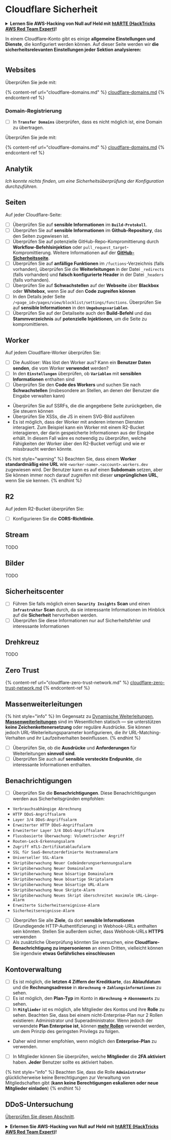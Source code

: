 # Cloudflare Sicherheit

<details>

<summary><strong>Lernen Sie AWS-Hacking von Null auf Held mit</strong> <a href="https://training.hacktricks.xyz/courses/arte"><strong>htARTE (HackTricks AWS Red Team Expert)</strong></a><strong>!</strong></summary>

Andere Möglichkeiten, HackTricks zu unterstützen:

* Wenn Sie Ihr **Unternehmen in HackTricks beworben sehen möchten** oder **HackTricks in PDF herunterladen möchten**, überprüfen Sie die [**ABONNEMENTPLÄNE**](https://github.com/sponsors/carlospolop)!
* Holen Sie sich das [**offizielle PEASS & HackTricks-Merchandise**](https://peass.creator-spring.com)
* Entdecken Sie [**The PEASS Family**](https://opensea.io/collection/the-peass-family), unsere Sammlung exklusiver [**NFTs**](https://opensea.io/collection/the-peass-family)
* **Treten Sie der** 💬 [**Discord-Gruppe**](https://discord.gg/hRep4RUj7f) oder der [**Telegramm-Gruppe**](https://t.me/peass) bei oder **folgen** Sie uns auf **Twitter** 🐦 [**@hacktricks\_live**](https://twitter.com/hacktricks\_live)**.**
* **Teilen Sie Ihre Hacking-Tricks, indem Sie PRs an die** [**HackTricks**](https://github.com/carlospolop/hacktricks) und [**HackTricks Cloud**](https://github.com/carlospolop/hacktricks-cloud) GitHub-Repositories einreichen.

</details>

In einem Cloudflare-Konto gibt es einige **allgemeine Einstellungen und Dienste**, die konfiguriert werden können. Auf dieser Seite werden wir **die sicherheitsrelevanten Einstellungen jeder Sektion analysieren:**

<figure><img src="../../.gitbook/assets/image (117).png" alt=""><figcaption></figcaption></figure>

## Websites

Überprüfen Sie jede mit:

{% content-ref url="cloudflare-domains.md" %}
[cloudflare-domains.md](cloudflare-domains.md)
{% endcontent-ref %}

### Domain-Registrierung

* [ ] In **`Transfer Domains`** überprüfen, dass es nicht möglich ist, eine Domain zu übertragen.

Überprüfen Sie jede mit:

{% content-ref url="cloudflare-domains.md" %}
[cloudflare-domains.md](cloudflare-domains.md)
{% endcontent-ref %}

## Analytik

_Ich konnte nichts finden, um eine Sicherheitsüberprüfung der Konfiguration durchzuführen._

## Seiten

Auf jeder Cloudflare-Seite:

* [ ] Überprüfen Sie auf **sensible Informationen** im **`Build-Protokoll`**.
* [ ] Überprüfen Sie auf **sensible Informationen** im **Github-Repository**, das den Seiten zugewiesen ist.
* [ ] Überprüfen Sie auf potenzielle GitHub-Repo-Kompromittierung durch **Workflow-Befehlsinjektion** oder `pull_request_target`-Kompromittierung. Weitere Informationen auf der [**GitHub-Sicherheitsseite**](../github-security/).
* [ ] Überprüfen Sie auf **anfällige Funktionen** im `/fuctions`-Verzeichnis (falls vorhanden), überprüfen Sie die **Weiterleitungen** in der Datei `_redirects` (falls vorhanden) und **falsch konfigurierte Header** in der Datei `_headers` (falls vorhanden).
* [ ] Überprüfen Sie auf **Schwachstellen** auf der **Webseite** über **Blackbox** oder **Whitebox**, wenn Sie auf den **Code zugreifen können**
* [ ] In den Details jeder Seite `/<page_id>/pages/view/blocklist/settings/functions`. Überprüfen Sie auf **sensible Informationen** in den **`Umgebungsvariablen`**.
* [ ] Überprüfen Sie auf der Detailseite auch den **Build-Befehl** und das **Stammverzeichnis** auf **potenzielle Injektionen**, um die Seite zu kompromittieren.

## **Worker**

Auf jedem Cloudflare-Worker überprüfen Sie:

* [ ] Die Auslöser: Was löst den Worker aus? Kann ein **Benutzer Daten senden**, die vom Worker **verwendet** werden?
* [ ] In den **`Einstellungen`** überprüfen, ob **`Variablen`** mit **sensiblen Informationen** enthalten sind
* [ ] Überprüfen Sie den **Code des Workers** und suchen Sie nach **Schwachstellen** (insbesondere an Stellen, an denen der Benutzer die Eingabe verwalten kann)
* Überprüfen Sie auf SSRFs, die die angegebene Seite zurückgeben, die Sie steuern können
* Überprüfen Sie XSSs, die JS in einem SVG-Bild ausführen
* Es ist möglich, dass der Worker mit anderen internen Diensten interagiert. Zum Beispiel kann ein Worker mit einem R2-Bucket interagieren, der darin gespeicherte Informationen aus der Eingabe erhält. In diesem Fall wäre es notwendig zu überprüfen, welche Fähigkeiten der Worker über den R2-Bucket verfügt und wie er missbraucht werden könnte.

{% hint style="warning" %}
Beachten Sie, dass einem **Worker standardmäßig eine URL** wie `<worker-name>.<account>.workers.dev` zugewiesen wird. Der Benutzer kann es auf einen **Subdomain** setzen, aber Sie können immer noch darauf zugreifen mit dieser **ursprünglichen URL**, wenn Sie sie kennen.
{% endhint %}

## R2

Auf jedem R2-Bucket überprüfen Sie:

* [ ] Konfigurieren Sie die **CORS-Richtlinie**.

## Stream

TODO

## Bilder

TODO

## Sicherheitscenter

* [ ] Führen Sie falls möglich einen **`Security Insights`** **Scan** und einen **`Infrastruktur`** **Scan** durch, da sie interessante Informationen im Hinblick auf die **Sicherheit** hervorheben werden.
* [ ] Überprüfen Sie diese Informationen nur auf Sicherheitsfehler und interessante Informationen

## Drehkreuz

TODO

## **Zero Trust**

{% content-ref url="cloudflare-zero-trust-network.md" %}
[cloudflare-zero-trust-network.md](cloudflare-zero-trust-network.md)
{% endcontent-ref %}

## Massenweiterleitungen

{% hint style="info" %}
Im Gegensatz zu [Dynamische Weiterleitungen](https://developers.cloudflare.com/rules/url-forwarding/dynamic-redirects/), [**Massenweiterleitungen**](https://developers.cloudflare.com/rules/url-forwarding/bulk-redirects/) sind im Wesentlichen statisch — sie unterstützen **keine Zeichenkettenersetzung** oder reguläre Ausdrücke. Sie können jedoch URL-Weiterleitungsparameter konfigurieren, die ihr URL-Matching-Verhalten und ihr Laufzeitverhalten beeinflussen.
{% endhint %}

* [ ] Überprüfen Sie, ob die **Ausdrücke** und **Anforderungen** für Weiterleitungen **sinnvoll sind**.
* [ ] Überprüfen Sie auch auf **sensible versteckte Endpunkte**, die interessante Informationen enthalten.

## Benachrichtigungen

* [ ] Überprüfen Sie die **Benachrichtigungen**. Diese Benachrichtigungen werden aus Sicherheitsgründen empfohlen:
* `Verbrauchsabhängige Abrechnung`
* `HTTP DDoS-Angriffsalarm`
* `Layer 3/4 DDoS-Angriffsalarm`
* `Erweiterter HTTP DDoS-Angriffsalarm`
* `Erweiterter Layer 3/4 DDoS-Angriffsalarm`
* `Flussbasierte Überwachung: Volumetrischer Angriff`
* `Routen-Leck-Erkennungsalarm`
* `Zugriff mTLS-Zertifikatablaufalarm`
* `SSL für SaaS-Benutzerdefinierte Hostnamenalarm`
* `Universeller SSL-Alarm`
* `Skriptüberwachung Neuer Codeänderungserkennungsalarm`
* `Skriptüberwachung Neuer Domainalarm`
* `Skriptüberwachung Neue bösartige Domainalarm`
* `Skriptüberwachung Neue bösartige Skriptalarm`
* `Skriptüberwachung Neue bösartige URL-Alarm`
* `Skriptüberwachung Neue Skripte-Alarm`
* `Skriptüberwachung Neues Skript überschreitet maximale URL-Länge-Alarm`
* `Erweiterte Sicherheitsereignisse-Alarm`
* `Sicherheitsereignisse-Alarm`
* [ ] Überprüfen Sie alle **Ziele**, da dort **sensible Informationen** (Grundlegende HTTP-Authentifizierung) in Webhook-URLs enthalten sein könnten. Stellen Sie außerdem sicher, dass Webhook-URLs **HTTPS** verwenden
* [ ] Als zusätzliche Überprüfung könnten Sie versuchen, eine **Cloudflare-Benachrichtigung zu impersonieren** an einen Dritten, vielleicht können Sie irgendwie **etwas Gefährliches einschleusen**

## Kontoverwaltung

* [ ] Es ist möglich, die **letzten 4 Ziffern der Kreditkarte**, das **Ablaufdatum** und die **Rechnungsadresse** in **`Abrechnung` -> `Zahlungsinformationen`** zu sehen.
* [ ] Es ist möglich, den **Plan-Typ** im Konto in **`Abrechnung` -> `Abonnements`** zu sehen.
* [ ] In **`Mitglieder`** ist es möglich, alle Mitglieder des Kontos und ihre **Rolle** zu sehen. Beachten Sie, dass bei einem nicht-Enterprise-Plan nur 2 Rollen existieren: Administrator und Superadministrator. Wenn jedoch der verwendete **Plan Enterprise ist**, können [**mehr Rollen**](https://developers.cloudflare.com/fundamentals/account-and-billing/account-setup/account-roles/) verwendet werden, um dem Prinzip des geringsten Privilegs zu folgen.
* Daher wird immer empfohlen, wenn möglich den **Enterprise-Plan** zu verwenden.
* [ ] In Mitglieder können Sie überprüfen, welche **Mitglieder** die **2FA aktiviert** haben. **Jeder** Benutzer sollte es aktiviert haben.

{% hint style="info" %}
Beachten Sie, dass die Rolle **`Administrator`** glücklicherweise keine Berechtigungen zur Verwaltung von Mitgliedschaften gibt (**kann keine Berechtigungen eskalieren oder neue Mitglieder einladen**)
{% endhint %}
## DDoS-Untersuchung

[Überprüfen Sie diesen Abschnitt](cloudflare-domains.md#cloudflare-ddos-protection).

<details>

<summary><strong>Erlernen Sie AWS-Hacking von Null auf Held mit</strong> <a href="https://training.hacktricks.xyz/courses/arte"><strong>htARTE (HackTricks AWS Red Team Expert)</strong></a><strong>!</strong></summary>

Andere Möglichkeiten, HackTricks zu unterstützen:

* Wenn Sie Ihr **Unternehmen in HackTricks beworben sehen möchten** oder **HackTricks im PDF-Format herunterladen möchten**, überprüfen Sie die [**ABONNEMENTPLÄNE**](https://github.com/sponsors/carlospolop)!
* Holen Sie sich das [**offizielle PEASS & HackTricks-Merchandise**](https://peass.creator-spring.com)
* Entdecken Sie [**The PEASS Family**](https://opensea.io/collection/the-peass-family), unsere Sammlung exklusiver [**NFTs**](https://opensea.io/collection/the-peass-family)
* **Treten Sie der** 💬 [**Discord-Gruppe**](https://discord.gg/hRep4RUj7f) oder der [**Telegram-Gruppe**](https://t.me/peass) bei oder **folgen** Sie uns auf **Twitter** 🐦 [**@hacktricks\_live**](https://twitter.com/hacktricks\_live)**.**
* **Teilen Sie Ihre Hacking-Tricks, indem Sie PRs an die** [**HackTricks**](https://github.com/carlospolop/hacktricks) und [**HackTricks Cloud**](https://github.com/carlospolop/hacktricks-cloud) GitHub-Repositories einreichen.

</details>
